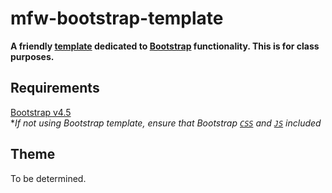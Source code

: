# mfw-bootstrap-template

**A friendly [template](https://getbootstrap.com/docs/4.5/getting-started/introduction/#starter-template) dedicated to [Bootstrap](https://getbootstrap.com/docs/4.5/getting-started/introduction/) functionality. This is for class purposes.**


## Requirements

[Bootstrap v4.5](https://getbootstrap.com/docs/4.5/getting-started/introduction/)
<br> \*_If not using Bootstrap template, ensure that Bootstrap [`CSS`](https://getbootstrap.com/docs/4.5/getting-started/introduction/#css) and [`JS`](https://getbootstrap.com/docs/4.5/getting-started/introduction/#js) included_

## Theme

To be determined.
